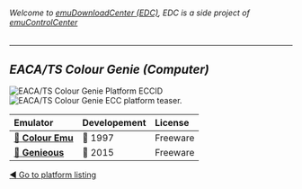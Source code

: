 ###### Welcome to [emuDownloadCenter (EDC)](https://github.com/PhoenixInteractiveNL/emuDownloadCenter/wiki/), EDC is a side project of [emuControlCenter](https://github.com/PhoenixInteractiveNL/emuControlCenter/wiki/)
***
## _EACA/TS Colour Genie (Computer)_
![](https://raw.githubusercontent.com/wiki/PhoenixInteractiveNL/emuDownloadCenter/images_platform/ecc_cg_cell.png "EACA/TS Colour Genie Platform ECCID")
![](https://raw.githubusercontent.com/wiki/PhoenixInteractiveNL/emuDownloadCenter/images_platform/ecc_cg_teaser.png "EACA/TS Colour Genie ECC platform teaser.")

| Emulator | Developement | License |
|:---------|:-------------|:--------|
| [:file_folder: **Colour Emu**](https://github.com/PhoenixInteractiveNL/emuDownloadCenter/wiki/Emulator-coloremu#menu) | :red_circle: 1997 | Freeware |
| [:file_folder: **Genieous**](https://github.com/PhoenixInteractiveNL/emuDownloadCenter/wiki/Emulator-genieous#menu) | :large_blue_circle: 2015 | Freeware |

[:arrow_backward: Go to platform listing](https://github.com/PhoenixInteractiveNL/emuDownloadCenter/wiki/EDC-Platform-List)
